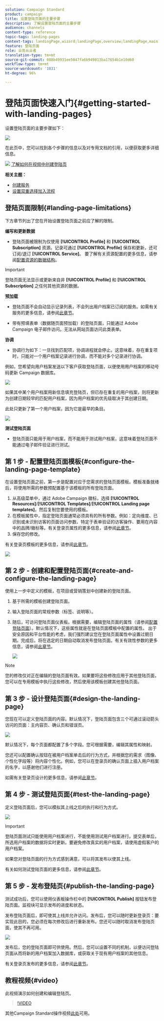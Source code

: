 ```yaml
---
solution: Campaign Standard
product: campaign
title: 设置登陆页面的主要步骤
description: 了解设置登陆页面的主要步骤
audience: channels
content-type: reference
topic-tags: landing-pages
context-tags: landingPage,wizard;landingPage,overview;landingPage,main
feature: 登陆页面
role: 业务从业者
translation-type: tm+mt
source-git-commit: 088b49931ee5047fa6b949813ba17654b1e10d60
workflow-type: tm+mt
source-wordcount: '1031'
ht-degree: 96%

---
```



# 登陆页面快速入门{#getting-started-with-landing-pages}

设置登陆页面的主要步骤如下：

![](assets/lp_steps.png)

在此页中，您可以找到各个步骤的信息以及对专用文档的引用，以便获取更多详细信息。

![](assets/do-not-localize/how-to-video.png) [了解如何在视频中创建登陆页](#video)

**相关主题：**

* [创建服务](../../audiences/using/creating-a-service.md)
* [设置双重选择加入流程](setting-up-a-double-opt-in-process.md)

## 登陆页面限制{#landing-page-limitations}

下方章节列出了您在开始设置登陆页面之前应了解的限制。

**编写和更新数据**

* 登陆页面被限制为仅使用 **[!UICONTROL Profile]** 和 **[!UICONTROL Subscription]** 资源。记录可通过 **[!UICONTROL Profile]** 保存和更新，还可订阅/退订 **[!UICONTROL Service]**。
要了解有关资源配置的更多信息，请参阅[配置资源的数据结构](../../developing/using/configuring-the-resource-s-data-structure.md)。

>[!IMPORTANT]
>
>登陆页面无法显示或更新来自非 **[!UICONTROL Profile]** 和 **[!UICONTROL Subscription]** 之任何其他资源的数据。

**预加载**

* 登陆页面不会自动显示记录列表，不会列出用户档案已订阅的服务。如需有关服务的更多信息，请参阅[此章节](../../audiences/using/creating-a-service.md)。

* 带有预填表单（数据随页面预加载）的登陆页面，只能通过 Adobe Campaign 电子邮件访问。无法从网站页面访问此类表单。

**协调**

* 协调行为如下：一旦找到匹配项，协调进程就会停止。这意味着，存在重复项时，只能对一个用户档案记录进行协调，而不能对多个记录进行协调。

例如，您希望向用户档案发送以下客户获取登陆页面，以便使用用户档案的移动号码更新 Campaign 数据库。

![](assets/landing_page_limitation_1.png)

如果其中某个用户档案用新信息填充登陆页，但已存在重复的用户档案，则将更新为创建日期较早的匹配用户档案，因为用户档案的优先级取决于其创建日期。

此处只更新了第一个用户档案，因为它是最早的条目。

![](assets/landing_page_limitation_2.png)

**测试登陆页面**

* 登陆页面只能用于用户档案，而不能用于测试用户档案，这意味着登陆页面不能通过电子邮件验证进行测试。

## 第 1 步 - 配置登陆页面模板{#configure-the-landing-page-template}

在设置登陆页面之前，第一步是配置对应于您需求的登陆页面模板。模板准备就绪后，将使用所需的参数预配置基于该模板的所有登陆页面。

1. 从高级菜单中，通过 Adobe Campaign 徽标，选择 **[!UICONTROL Resources]**/**[!UICONTROL Templates]**/**[!UICONTROL Landing page templates]**，然后复制您要使用的模板。
1. 在模板属性中，指定登陆页面通常必须具有的所有参数。例如：定向维度、已识别或未识别访客的页面访问参数、特定于表单验证的访客操作、要用在内容中的品牌/徽标等。有关登录页属性的更多信息，请参阅[此章节](../../channels/using/configuring-landing-page.md)。
1. 保存您的修改。

有关登录页模板的更多信息，请参阅[此章节](../../channels/using/getting-started-with-landing-pages.md)。

![](assets/lp-steps1.png)

## 第 2 步 - 创建和配置登陆页面{#create-and-configure-the-landing-page}

使用上一步中定义的模板，在项目或营销策划中创建新的登陆页面。

1. 基于所需的模板创建登陆页面。
1. 输入登陆页面的常规参数（标签、说明等）。
1. 随后，可访问登陆页面仪表板。根据需要，编辑登陆页面的属性（请参阅[配置登陆页面](../../channels/using/configuring-landing-page.md)）。默认情况下，这些属性就是在登陆页面模板中配置的属性。
出于安全原因和平台性能的考虑，我们强烈建议您在登陆页面属性中设置过期日期。完成后，将在选定的日期自动取消发布登陆页面。有关有效性参数的更多信息，请参阅[此章节](../../channels/using/testing-publishing-landing-page.md#setting-up-validity-parameters)。

   ![](assets/lp-steps3.png)

>[!NOTE]
>
>您的修改仅对正在编辑的登陆页面有效。如果要将这些修改应用于其他登陆页面，您可以在专用模板中执行这些修改，然后使用该模板创建其他登陆页面。

## 第 3 步 - 设计登陆页面{#design-the-landing-page}

您现在可以定义登陆页面的内容。默认情况下，登陆页面包含三个可通过滚动箭头访问的页面：主内容页、确认页和错误页。

![](assets/lp-steps4.png)

默认情况下，每个页面都配置了多个字段。您可根据需要，编辑其属性和映射。

您还可以配置确认按钮在被用户档案单击后的行为方式，并根据您的需求（图像、个性化字段等）将内容个性化。例如，您可以在登录页的确认页面上插入用户档案的名字，以感谢他们进行注册。

如需有关登录页设计的更多信息，请参阅[此章节](../../channels/using/designing-a-landing-page.md)。

## 第 4 步 - 测试登陆页面{#test-the-landing-page}

定义登陆页面后，您可以模拟其上线之后的执行和行为方式。

![](assets/lp-steps5.png)

>[!IMPORTANT]
>
>登陆页面测试只能使用用户档案进行，不能使用测试用户档案进行。提交表单后，所选用户档案的数据将实时更新。要避免修改真实的用户档案，请使用虚假客户的用户档案。

如果您对登陆页面的行为方式感到满意，可以将其发布以使其上线。

有关如何测试登陆页面的更多信息，请参阅[此章节](../../channels/using/testing-publishing-landing-page.md#testing-the-landing-page-)。

## 第 5 步 - 发布登陆页{#publish-the-landing-page}

测试成功后，您可以使用仪表板操作栏中的 **[!UICONTROL Publish]** 按钮发布登陆页面。监视块可显示发布的进度和状态。

发布登陆页面后，即可使其上线并允许访问。发布后，您可以随时更新登录页：要实现此目的，您必须在每次修改后进行重新发布。您还可以随时取消发布登陆页面，使其不再可用。

![](assets/lp-steps6.png)

发布后，您的登陆页面即可供使用。然后，您可以设置不同的机制，以便访问登陆页面从而将新的用户档案加入数据库，或获取关于现有用户档案的其他信息。

有关登录页发布的更多信息，请参阅[此章节](../../channels/using/testing-publishing-landing-page.md#publishing-a-landing-page)。

## 教程视频{#video}

此视频演示如何创建和编辑登陆页。

>[!VIDEO](https://video.tv.adobe.com/v/24093?quality=12)

其他Campaign Standard操作视频[此处](https://experienceleague.adobe.com/docs/campaign-standard-learn/tutorials/overview.html?lang=zh-Hans)可用。
